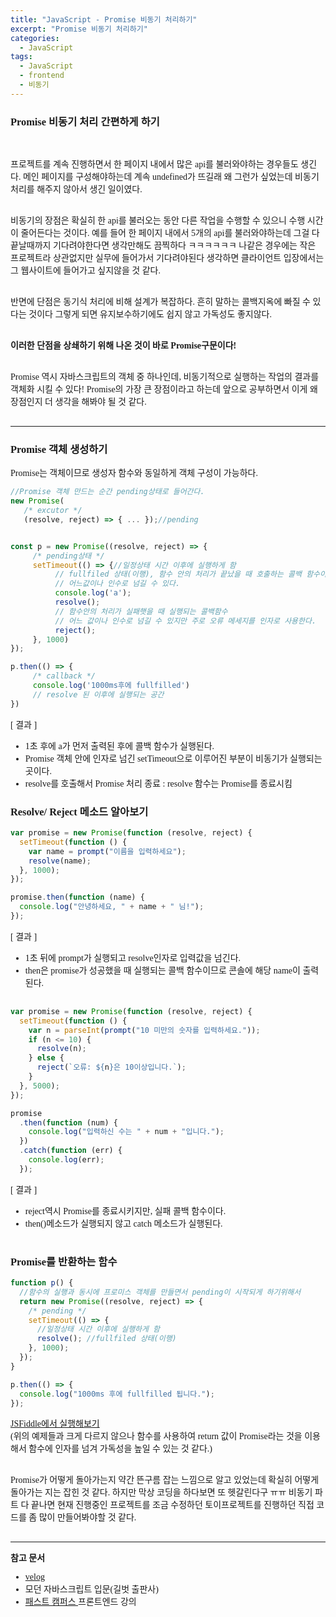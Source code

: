 ```yaml
---
title: "JavaScript - Promise 비동기 처리하기"
excerpt: "Promise 비동기 처리하기"
categories:
  - JavaScript
tags:
  - JavaScript
  - frontend
  - 비동기
---
```


<style>
@font-face { font-family: 'IBMPlexSansKR-Regular';
   src: url('https://cdn.jsdelivr.net/gh/projectnoonnu/noonfonts_20-07@1.0/IBMPlexSansKR-Regular.woff') format('woff'); font-weight: normal; font-style: normal; }
body, a, h3, h4,h1{
font-family: 'IBMPlexSansKR-Regular';
}
td{
	border: 1px solid;
}
</style>

<h3>Promise 비동기 처리 간편하게 하기</h3><br>

<p>
프로젝트를 계속 진행하면서 한 페이지 내에서 많은 api를 불러와야하는 경우들도 생긴다. 메인 페이지를 구성해야하는데 계속 undefined가 뜨길래 왜 그런가 싶었는데 비동기 처리를 해주지 않아서 생긴 일이였다.<br><br>

비동기의 장점은 확실히 한 api를 불러오는 동안 다른 작업을 수행할 수 있으니 수행 시간이 줄어든다는 것이다. 예를 들어 한 페이지 내에서 5개의 api를 불러와야하는데 그걸 다 끝날때까지 기다려야한다면 생각만해도 끔찍하다 ㅋㅋㅋㅋㅋㅋ 나같은 경우에는 작은 프로젝트라 상관없지만 실무에 들어가서 기다려야된다 생각하면 클라이언트 입장에서는 그 웹사이트에 들어가고 싶지않을 것 같다.<br><br>

반면에 단점은 동기식 처리에 비해 설계가 복잡하다. 흔히 말하는 콜백지옥에 빠질 수 있다는 것이다
그렇게 되면 유지보수하기에도 쉽지 않고 가독성도 좋지않다.<br><br>

<b>이러한 단점을 상쇄하기 위해 나온 것이 바로 Promise구문이다!</b><br><br>

Promise 역시 자바스크립트의 객체 중 하나인데, 비동기적으로 실행하는 작업의 결과를 객체화 시킬 수 있다! Promise의 가장 큰 장점이라고 하는데 앞으로 공부하면서 이게 왜 장점인지 더 생각을 해봐야 될 것 같다.<br><br><hr>

</p>

<h3>Promise 객체 생성하기</h3>
Promise는 객체이므로 생성자 함수와 동일하게 객체 구성이 가능하다.

```js
//Promise 객체 만드는 순간 pending상태로 들어간다.
new Promise(
   /* excutor */
   (resolve, reject) => { ... });//pending


const p = new Promise((resolve, reject) => {
     /* pending상태 */
     setTimeout(() => {//일정상태 시간 이후에 실행하게 함
          // fullfiled 상태(이행), 함수 안의 처리가 끝났을 때 호출하는 콜백 함수이다.
          // 어느값이나 인수로 넘길 수 있다.
          console.log('a');
          resolve();
          // 함수안의 처리가 실패햇을 때 실행되는 콜백함수
          // 어느 값이나 인수로 넘길 수 있지만 주로 오류 메세지를 인자로 사용한다.
          reject();
     }, 1000)
});

p.then(() => {
     /* callback */
     console.log('1000ms후에 fullfilled')
     // resolve 된 이후에 실행되는 공간
})
```

[ 결과 ]<br>

- 1초 후에 a가 먼저 출력된 후에 콜백 함수가 실행된다.
- Promise 객체 안에 인자로 넘긴 setTimeout으로 이루어진 부분이 비동기가 실행되는 곳이다.
- resolve를 호출해서 Promise 처리 종료 : resolve 함수는 Promise를 종료시킴

<h3>Resolve/ Reject 메소드 알아보기 </h3>

```js
var promise = new Promise(function (resolve, reject) {
  setTimeout(function () {
    var name = prompt("이름을 입력하세요");
    resolve(name);
  }, 1000);
});

promise.then(function (name) {
  console.log("안녕하세요, " + name + " 님!");
});
```

[ 결과 ]

- 1초 뒤에 prompt가 실행되고 resolve인자로 입력값을 넘긴다.
- then은 promise가 성공했을 때 실행되는 콜백 함수이므로 콘솔에 해당 name이 출력된다.
  <br><br>

```js
var promise = new Promise(function (resolve, reject) {
  setTimeout(function () {
    var n = parseInt(prompt("10 미만의 숫자를 입력하세요."));
    if (n <= 10) {
      resolve(n);
    } else {
      reject(`오류: ${n}은 10이상입니다.`);
    }
  }, 5000);
});

promise
  .then(function (num) {
    console.log("입력하신 수는 " + num + "입니다.");
  })
  .catch(function (err) {
    console.log(err);
  });
```

[ 결과 ]

- reject역시 Promise를 종료시키지만, 실패 콜백 함수이다.
- then()메소드가 실행되지 않고 catch 메소드가 실행된다.<br><br>

<h3>Promise를 반환하는 함수</h3>

```js
function p() {
  //함수의 실행과 동시에 프로미스 객체를 만들면서 pending이 시작되게 하기위해서
  return new Promise((resolve, reject) => {
    /* pending */
    setTimeout(() => {
      //일정상태 시간 이후에 실행하게 함
      resolve(); //fullfiled 상태(이행)
    }, 1000);
  });
}

p.then(() => {
  console.log("1000ms 후에 fullfilled 됩니다.");
});
```

<a href="https://jsfiddle.net/hjleee/L0bym5rh/6/">JSFiddle에서 실행해보기 </a><br>
(위의 예제들과 크게 다르지 않으나 함수를 사용하여 return 값이 Promise라는 것을 이용해서 함수에 인자를 넘겨 가독성을 높일 수 있는 것 같다.)
<br><br>

Promise가 어떻게 돌아가는지 약간 뜬구름 잡는 느낌으로 알고 있었는데 확실히 어떻게 돌아가는 지는 잡힌 것 같다. 하지만 막상 코딩을 하다보면 또 헷갈린다구 ㅠㅠ 비동기 파트 다 끝나면 현재 진행중인 프로젝트를 조금 수정하던 토이프로젝트를 진행하던 직접 코드를 좀 많이 만들어봐야할 것 같다.
<br><br>

<hr>

<b>참고 문서</b>

- <a href="https://velog.io/@cyranocoding/2019-08-02-1808-%EC%9E%91%EC%84%B1%EB%90%A8-5hjytwqpqj">velog</a>
- 모던 자바스크립트 입문(길벗 출판사)
- <a href="https://www.fastcampus.co.kr/"> 패스트 캠퍼스 </a>프론트엔드 강의
